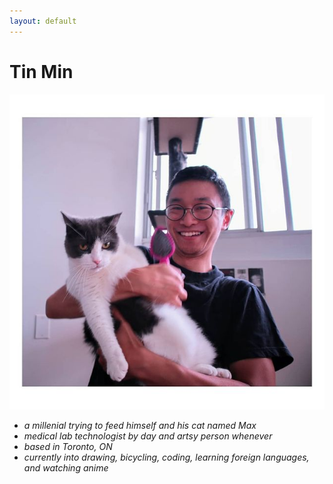 ```yaml
---
layout: default
---
```

# Tin Min
![me](assets/img/about-me.jpg)
* _a millenial trying to feed himself and his cat named Max_
* _medical lab technologist by day and artsy person whenever_
* _based in Toronto, ON_
* _currently into drawing, bicycling, coding, learning foreign languages, and watching anime_
